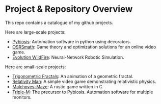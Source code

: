 # Project & Repository Overview


This repo contains a catalogue of my github projects.

Here are large-scale projects:
- [Pybiosis](https://github.com/Palfore/Pybiosis): Automation software in python using decorators.
- [OSRSmath](https://github.com/Palfore/OSRSmath): Game theory and optimization solutions for an online video game.
- [Evolution WildFire](https://github.com/Palfore/Evolution-WildFire): Neural-Network Robotic Simulation.

Here are small-scale projects:
- [Trigonometric Fractals](https://github.com/Palfore/Trigonometric-Fractal): An animation of a geometric fractal.
- [Relativity Man](https://github.com/Palfore/Relativity-Man): A simple video game demonstrating relativistic physics.
- [Malchoves-Maze](https://github.com/Palfore/Malchoves-Maze): A rustic game written in C.
- [Triple-M](https://github.com/Palfore/Triple-M): The precursor to Pybiosis. Automation software for multiple monitors.

